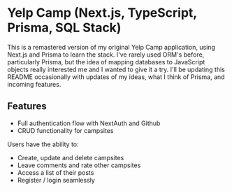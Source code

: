 # Yelp Camp (Next.js, TypeScript, Prisma, SQL Stack)

This is a remastered version of my original Yelp Camp application, using Next.js and Prisma to learn the stack. I've rarely used ORM's before, particularly Prisma, but the idea of mapping databases to JavaScript objects really interested me and I wanted to give it a try. I'll be updating this README occasionally with updates of my ideas, what I think of Prisma, and incoming features.

## Features

- Full authentication flow with NextAuth and Github
- CRUD functionality for campsites

Users have the ability to:

- Create, update and delete campsites
- Leave comments and rate other campsites
- Access a list of their posts
- Register / login seamlessly
